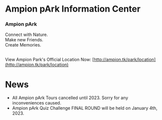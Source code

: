 <head>
  <script async src="https://www.googletagmanager.com/gtag/js?id=G-6971NP6T4P"></script>
  <script>
    window.dataLayer = window.dataLayer || [];
    function gtag(){dataLayer.push(arguments);}
    gtag('js', new Date());

    gtag('config', 'G-6971NP6T4P');
  </script>
</head>

# Ampion pArk Information Center

### Ampion pArk
Connect with Nature.<br>
Make new Friends.<br>
Create Memories.<br><br>

View Ampion Park's Official Location Now: [http://ampion.tk/park/location](http://ampion.tk/park/location)
<br>

# News
- All Ampion pArk Tours cancelled until 2023. Sorry for any inconveniences caused. 
- Ampion pArk Quiz Challenge FINAL ROUND will be held on January 4th, 2023.
